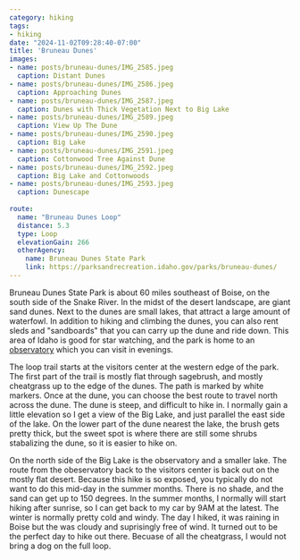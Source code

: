 ```yaml
---
category: hiking
tags: 
- hiking
date: "2024-11-02T09:28:40-07:00"
title: 'Bruneau Dunes'
images:
- name: posts/bruneau-dunes/IMG_2585.jpeg
  caption: Distant Dunes
- name: posts/bruneau-dunes/IMG_2586.jpeg
  caption: Approaching Dunes
- name: posts/bruneau-dunes/IMG_2587.jpeg
  caption: Dunes with Thick Vegetation Next to Big Lake
- name: posts/bruneau-dunes/IMG_2589.jpeg
  caption: View Up The Dune
- name: posts/bruneau-dunes/IMG_2590.jpeg
  caption: Big Lake
- name: posts/bruneau-dunes/IMG_2591.jpeg
  caption: Cottonwood Tree Against Dune
- name: posts/bruneau-dunes/IMG_2592.jpeg
  caption: Big Lake and Cottonwoods
- name: posts/bruneau-dunes/IMG_2593.jpeg
  caption: Dunescape
 
route:
  name: "Bruneau Dunes Loop"
  distance: 5.3
  type: Loop
  elevationGain: 266
  otherAgency: 
    name: Bruneau Dunes State Park
    link: https://parksandrecreation.idaho.gov/parks/bruneau-dunes/
---
```

Bruneau Dunes State Park is about 60 miles southeast of Boise, on the south side of the Snake River.  In the midst of the desert landscape, are giant sand dunes.  Next to the dunes are small lakes, that attract a large amount of waterfowl.  In addition to hiking and climbing the dunes, you can also rent sleds and "sandboards" that you can carry up the dune and ride down.  This area of Idaho is good for star watching, and the park is home to an [observatory](https://parksandrecreation.idaho.gov/parks/bruneau-dunes/observatory/) which you can visit in evenings.  

The loop trail starts at the visitors center at the western edge of the park.  The first part of the trail is mostly flat through sagebrush, and mostly cheatgrass up to the edge of the dunes.  The path is marked by white markers.  Once at the dune, you can choose the best route to travel north across the dune.  The dune is steep, and difficult to hike in.  I normally gain a little elevation so I get a view of the Big Lake, and just parallel the east side of the lake.  On the lower part of the dune nearest the lake, the brush gets pretty thick, but the sweet spot is where there are still some shrubs stabalizing the dune, so it is easier to hike on.

On the north side of the Big Lake is the observatory and a smaller lake.  The route from the obeservatory back to the visitors center is back out on the mostly flat desert.  Because this hike is so exposed, you typically do not want to do this mid-day in the summer months.  There is no shade, and the sand can get up to 150 degrees.  In the summer months, I normally will start hiking after sunrise, so I can get back to my car by 9AM at the latest.  The winter is normally pretty cold and windy.  The day I hiked, it was raining in Boise but the was cloudy and suprisingly free of wind.  It turned out to be the perfect day to hike out there.  Becuase of all the cheatgrass, I would not bring a dog on the full loop.  